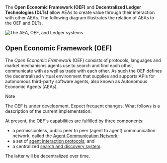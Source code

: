 The **Open Economic Framework (OEF)** and **Decentralized Ledger Technologies (DLTs)** allow AEAs to create value through their interaction with other AEAs. The following diagram illustrates the relation of AEAs to the OEF and DLTs.

<img src="../assets/oef-ledger.jpg" alt="The AEA, OEF, and Ledger systems" class="center">

## Open Economic Framework (OEF)

The _Open Economic Framework_ (OEF) consists of protocols, languages and market mechanisms agents use to search and find each other, communicate with as well as trade with each other. As such the OEF defines the decentralised virtual environment that supplies and supports APIs for autonomous third-party software agents, also known as Autonomous Economic Agents (AEAs).

<div class="admonition note">
  <p class="admonition-title">Note</p>
  <p>The OEF is under development. Expect frequent changes. What follows is a description of the current implementation.</p>
</div>

At present, the OEF's capabilities are fulfilled by three components:

- a permissionless, public peer to peer (agent to agent) communication network, called the <a href="../acn">Agent Communication Network</a>;
- a set of <a href="../interaction-protocol">agent interaction protocols</a>; and
- a centralized <a href="../simple-oef">search and discovery system</a>.

The latter will be decentralized over time.
